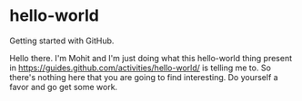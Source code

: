 # hello-world
Getting started with GitHub.

Hello there.
I'm Mohit and I'm just doing what this hello-world thing present in https://guides.github.com/activities/hello-world/ is telling me to.
So there's nothing here that you are going to find interesting. 
Do yourself a favor and go get some work.
